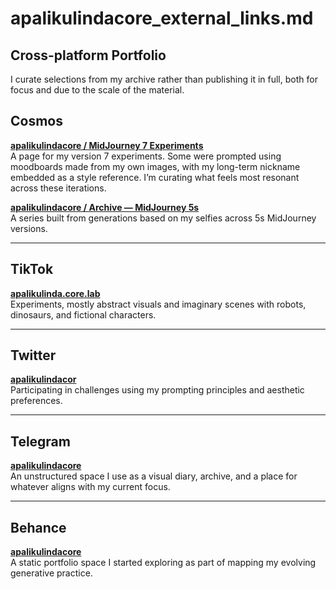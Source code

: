 # apalikulindacore_external_links.md

## Cross-platform Portfolio
I curate selections from my archive rather than publishing it in full, both for focus and due to the scale of the material.

## Cosmos  
**[apalikulindacore / MidJourney 7 Experiments](https://www.cosmos.so/apalikulindacore/my-generated-experiments)**  
A page for my version 7 experiments. Some were prompted using moodboards made from my own images, with my long-term nickname embedded as a style reference. I’m curating what feels most resonant across these iterations.

**[apalikulindacore / Archive — MidJourney 5s](https://www.cosmos.so/apalikulindacore/archive-midjourney-5s)**  
A series built from generations based on my selfies across 5s MidJourney versions.

---

## TikTok  
**[apalikulinda.core.lab](https://www.tiktok.com/@apalikulinda.core.lab)**  
Experiments, mostly abstract visuals and imaginary scenes with robots, dinosaurs, and fictional characters.

---

## Twitter  
**[apalikulindacor](https://x.com/apalikulindacor)**  
Participating in challenges using my prompting principles and aesthetic preferences.

---

## Telegram  
**[apalikulindacore](http://t.me/apalikulindacore)**  
An unstructured space I use as a visual diary, archive, and a place for whatever aligns with my current focus.

---

## Behance  
**[apalikulindacore](https://www.behance.net/apalikulindacore)**  
A static portfolio space I started exploring as part of mapping my evolving generative practice.
